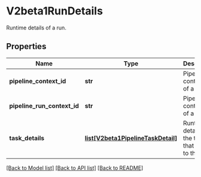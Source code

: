 # V2beta1RunDetails

Runtime details of a run.

## Properties

| Name                        | Type                                                                | Description                                          | Notes      |
| --------------------------- | ------------------------------------------------------------------- | ---------------------------------------------------- | ---------- |
| **pipeline_context_id**     | **str**                                                             | Pipeline context ID of a run.                        | [optional] |
| **pipeline_run_context_id** | **str**                                                             | Pipeline run context ID of a run.                    | [optional] |
| **task_details**            | [**list[V2beta1PipelineTaskDetail]**](V2beta1PipelineTaskDetail.md) | Runtime details of the tasks that belong to the run. | [optional] |

[[Back to Model list]](../README.md#documentation-for-models) [[Back to API list]](../README.md#documentation-for-api-endpoints) [[Back to README]](../README.md)
